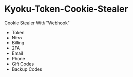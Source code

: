 # Kyoku-Token-Cookie-Stealer
Cookie Stealer With "Webhook"

<ul>
<li>Token</li>
<li>Nitro</li>
<li>Billing</li>
<li>2FA</li>
<li>Email</li>
<li>Phone</li>
<li>Gift Codes</li>
<li>Backup Codes</li>
</ul>
